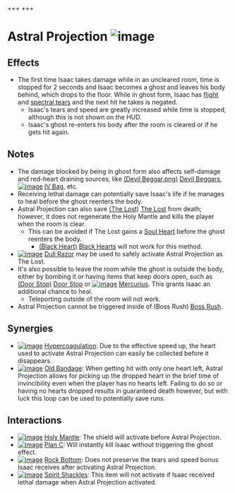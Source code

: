 +++
+++

 # Astral Projection ![image](/image/Astral_Projection.png) 

Effects
---------


* The first time Isaac takes damage while in an uncleared room, time is stopped for 2 seconds and Isaac becomes a ghost and leaves his body behind, which drops to the floor. While in ghost form, Isaac has [flight](/wiki/Flight "Flight") and [spectral tears](/wiki/Tear_Effects#Spectral "Tear Effects") and the next hit he takes is negated.
	+ Isaac's tears and speed are greatly increased while time is stopped, although this is not shown on the HUD.
	+ Isaac's ghost re-enters his body after the room is cleared or if he gets hit again.


Notes
-------


* The damage blocked by being in ghost form also affects self-damage and red-heart draining sources, like [(Devil Beggar.png)](https://static.wikia.nocookie.net/bindingofisaacre_gamepedia/images/b/b6/Devil_Beggar.png/revision/latest?cb=20210821101216) [Devil Beggars](/wiki/Beggar#Devil_Beggar "Beggar"), [![image](/image/IV_Bag.png)](/wiki/IV_Bag "IV Bag") [IV Bag](/wiki/IV_Bag "IV Bag"), etc.
* Receiving lethal damage can potentially save Isaac's life if he manages to heal before the ghost reenters the body.
* Astral Projection can also save  [(The Lost)](/wiki/The_Lost "The Lost") [The Lost](/wiki/The_Lost "The Lost") from death; however, it does not regenerate the Holy Mantle and kills the player when the room is clear.
	+ This can be avoided if The Lost gains a [Soul Heart](/wiki/Hearts#Soul_Heart "Hearts") before the ghost reenters the body.
		- [(Black Heart)](/wiki/Black_Heart "Black Heart") [Black Hearts](/wiki/Black_Heart "Black Heart") will not work for this method.
* [![image](/image/Dull_Razor.png)](/wiki/Dull_Razor "Dull Razor") [Dull Razor](/wiki/Dull_Razor "Dull Razor") may be used to safely activate Astral Projection as The Lost.
* It's also possible to leave the room while the ghost is outside the body, either by bombing it or having items that keep doors open, such as [(Door Stop)](/wiki/Door_Stop "Door Stop") [Door Stop](/wiki/Door_Stop "Door Stop") or [![image](/image/Mercurius.png)](/wiki/Mercurius "Mercurius") [Mercurius](/wiki/Mercurius "Mercurius"). This grants Isaac an additional chance to heal.
	+ Teleporting outside of the room will not work.
* Astral Projection cannot be triggered inside of (Boss Rush) [Boss Rush](/wiki/Boss_Rush "Boss Rush").


Synergies
-----------


* [![image](/image/Hypercoagulation.png)](/wiki/Hypercoagulation "Hypercoagulation") [Hypercoagulation](/wiki/Hypercoagulation "Hypercoagulation"): Due to the effective speed up, the heart used to activate Astral Projection can easily be collected before it disappears.
* [![image](/image/Old_Bandage.png)](/wiki/Old_Bandage "Old Bandage") [Old Bandage](/wiki/Old_Bandage "Old Bandage"): When getting hit with only one heart left, Astral Projection allows for picking up the dropped heart in the brief time of invincibility even when the player has no hearts left. Failing to do so or having no hearts dropped results in guaranteed death however, but with luck this loop can be used to potentially save runs.


Interactions
--------------


* [![image](/image/Holy_Mantle.png)](/wiki/Holy_Mantle "Holy Mantle") [Holy Mantle](/wiki/Holy_Mantle "Holy Mantle"): The shield will activate before Astral Projection.
* [![image](/image/Plan_C.png)](/wiki/Plan_C "Plan C") [Plan C](/wiki/Plan_C "Plan C"): Will instantly kill Isaac without triggering the ghost effect.
* [![image](/image/Rock_Bottom.png)](/wiki/Rock_Bottom "Rock Bottom") [Rock Bottom](/wiki/Rock_Bottom "Rock Bottom"): Does not preserve the tears and speed bonus Isaac receives after activating Astral Projection.
* [![image](/image/Spirit_Shackles.png)](/wiki/Spirit_Shackles "Spirit Shackles") [Spirit Shackles](/wiki/Spirit_Shackles "Spirit Shackles"): This item will not activate if Isaac received lethal damage when Astral Projection activated.


